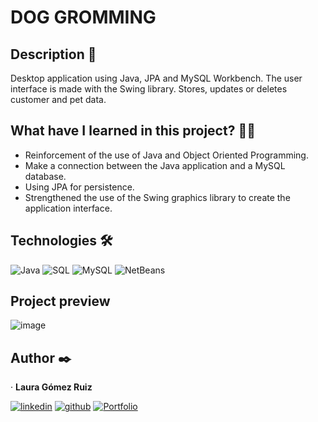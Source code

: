 # DOG GROMMING

## Description 📑

Desktop application using Java, JPA and MySQL Workbench. The user interface is made with the Swing library. Stores, updates or deletes customer and pet data.

## What have I learned in this project? 🙇🏻 

- Reinforcement of the use of Java and Object Oriented Programming.
- Make a connection between the Java application and a MySQL database.
- Using JPA for persistence.
- Strengthened the use of the Swing graphics library to create the application interface.

## Technologies 🛠

![Java](https://img.shields.io/badge/Java-007396?style=for-the-badge&logoColor=white)
![SQL](https://img.shields.io/badge/SQL-4479A1?style=for-the-badge&labelColor=white)
![MySQL](https://img.shields.io/badge/MySQL-4479A1?style=for-the-badge&logo=MySQL&logoColor=white)
![NetBeans](https://img.shields.io/badge/NetBeans-1B6AC6?style=for-the-badge&logo=apachenetbeanside&logoColor=white)

## Project preview
![image](https://github.com/lgomezruiz/Dog-Grooming/assets/97950503/fd5d420e-9852-4d31-94ba-a01cbe85ceb4)

## Author ✒️
· **Laura Gómez Ruiz**

[![linkedin](https://img.shields.io/badge/LinkedIn-0A66C2?style=for-the-badge&logo=linkedin&logoColor=white)](https://www.linkedin.com/in/lgomezruiz/)
[![github](https://img.shields.io/badge/GitHub-808080?style=for-the-badge&logo=github&logoColor=white)](https://github.com/lgomezruiz)
[![Portfolio](https://img.shields.io/badge/Portfolio-CEE7FF?style=for-the-badge&labelColor=black&link=https%3A%2F%2Flauragomezruiz.netlify.app%2F)](https://lauragomezruiz.netlify.app/)
